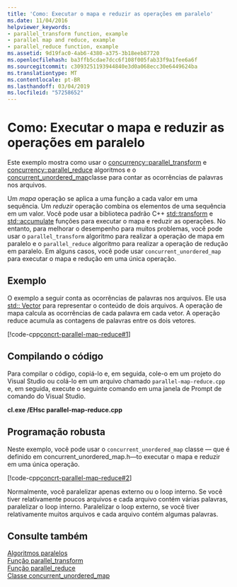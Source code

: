 ```yaml
---
title: 'Como: Executar o mapa e reduzir as operações em paralelo'
ms.date: 11/04/2016
helpviewer_keywords:
- parallel_transform function, example
- parallel map and reduce, example
- parallel_reduce function, example
ms.assetid: 9d19fac0-4ab6-4380-a375-3b18eeb87720
ms.openlocfilehash: ba3ffb5cdae7dcc6f108f005fab33f9a1fee6a6f
ms.sourcegitcommit: c3093251193944840e3d0a068ecc30e6449624ba
ms.translationtype: MT
ms.contentlocale: pt-BR
ms.lasthandoff: 03/04/2019
ms.locfileid: "57258652"
---
```

# <a name="how-to-perform-map-and-reduce-operations-in-parallel"></a>Como: Executar o mapa e reduzir as operações em paralelo

Este exemplo mostra como usar o [concurrency::parallel_transform](reference/concurrency-namespace-functions.md#parallel_transform) e [concurrency::parallel_reduce](reference/concurrency-namespace-functions.md#parallel_reduce) algoritmos e o [concurrent_unordered_map](../../parallel/concrt/reference/concurrent-unordered-map-class.md)classe para contar as ocorrências de palavras nos arquivos.

Um *mapa* operação se aplica a uma função a cada valor em uma sequência. Um *reduzir* operação combina os elementos de uma sequência em um valor. Você pode usar a biblioteca padrão C++ [std::transform](../../standard-library/algorithm-functions.md#transform) e [std::accumulate](../../standard-library/numeric-functions.md#accumulate) funções para executar o mapa e reduzir as operações. No entanto, para melhorar o desempenho para muitos problemas, você pode usar o `parallel_transform` algoritmo para realizar a operação de mapa em paralelo e o `parallel_reduce` algoritmo para realizar a operação de redução em paralelo. Em alguns casos, você pode usar `concurrent_unordered_map` para executar o mapa e redução em uma única operação.

## <a name="example"></a>Exemplo

O exemplo a seguir conta as ocorrências de palavras nos arquivos. Ele usa [std:: Vector](../../standard-library/vector-class.md) para representar o conteúdo de dois arquivos. A operação de mapa calcula as ocorrências de cada palavra em cada vetor. A operação reduce acumula as contagens de palavras entre os dois vetores.

[!code-cpp[concrt-parallel-map-reduce#1](../../parallel/concrt/codesnippet/cpp/how-to-perform-map-and-reduce-operations-in-parallel_1.cpp)]

## <a name="compiling-the-code"></a>Compilando o código

Para compilar o código, copiá-lo e, em seguida, cole-o em um projeto do Visual Studio ou colá-lo em um arquivo chamado `parallel-map-reduce.cpp` e, em seguida, execute o seguinte comando em uma janela de Prompt de comando do Visual Studio.

**cl.exe /EHsc parallel-map-reduce.cpp**

## <a name="robust-programming"></a>Programação robusta

Neste exemplo, você pode usar o `concurrent_unordered_map` classe — que é definido em concurrent_unordered_map.h—to executar o mapa e reduzir em uma única operação.

[!code-cpp[concrt-parallel-map-reduce#2](../../parallel/concrt/codesnippet/cpp/how-to-perform-map-and-reduce-operations-in-parallel_2.cpp)]

Normalmente, você paralelizar apenas externo ou o loop interno. Se você tiver relativamente poucos arquivos e cada arquivo contém várias palavras, paralelizar o loop interno. Paralelizar o loop externo, se você tiver relativamente muitos arquivos e cada arquivo contém algumas palavras.

## <a name="see-also"></a>Consulte também

[Algoritmos paralelos](../../parallel/concrt/parallel-algorithms.md)<br/>
[Função parallel_transform](reference/concurrency-namespace-functions.md#parallel_transform)<br/>
[Função parallel_reduce](reference/concurrency-namespace-functions.md#parallel_reduce)<br/>
[Classe concurrent_unordered_map](../../parallel/concrt/reference/concurrent-unordered-map-class.md)
